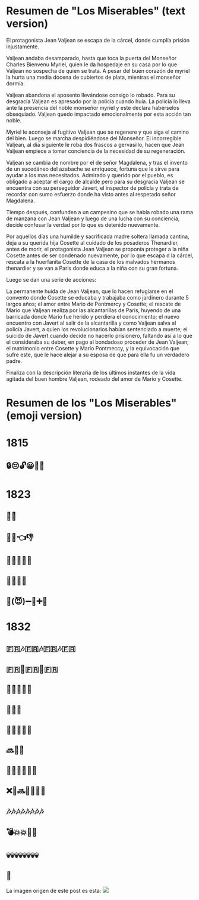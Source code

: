 # Resumen de "Los Miserables" (text version)

El protagonista Jean Valjean se escapa de la cárcel, donde cumplía prisión injustamente.

Valjean andaba desamparado, hasta que toca la puerta del Monseñor Charles Bienvenu Myriel, quien le da hospedaje en su casa por lo que Valjean no sospecha de quien se trata. A pesar del buen corazón de myriel la hurta una media docena de cubiertos de plata, mientras el monseñor dormía.

Valjean abandona el aposento llevándose consigo lo robado. Para su desgracia Valjean es apresado por la policía cuando huía. La policía lo lleva ante la presencia del noble monseñor myriel y este declara habérselos obsequiado. Valjean quedo impactado emocionalmente por esta acción tan noble.

Myriel le aconseja al fugitivo Valjean que se regenere y que siga el camino del bien. Luego se marcha despidiéndose del Monseñor. El incorregible Valjean, al día siguiente le roba dos frascos a gervasillo, hacen que Jean Valjean empiece a tomar conciencia de la necesidad de su regeneración.

Valjean se cambia de nombre por el de señor Magdalena, y tras el invento de un sucedáneo del azabache se enriquece, fortuna que le sirve para ayudar a los mas necesitados.
Admirado y querido por el pueblo, es obligado a aceptar el cargo de alcalde pero para su desgracia Valjean se encuentra con su perseguidor Javert, el inspector de policía y trata de recordar con sumo esfuerzo donde ha visto antes al respetado señor Magdalena.

Tiempo después, confunden a un campesino que se había robado una rama de manzana con Jean Valjean y luego de una lucha con su conciencia, decide confesar la verdad por lo que es detenido nuevamente.

Por aquellos días una humilde y sacrificada madre soltera llamada cantina, deja a su querida hija Cosette al cuidado de los posaderos Thenardier, antes de morir, el protagonista Jean Valjean se proponía proteger a la niña Cosette antes de ser condenado nuevamente, por lo que escapa d la cárcel, rescata a la huerfanita Cosette de la casa de los malvados hermanos thenardier y se van a Paris donde educa a la niña con su gran fortuna.

Luego se dan una serie de acciones:

La permanente huida de Jean Valjean, que lo hacen refugiarse en el convento donde Cosette se educaba y trabajaba como jardinero durante 5 largos años; el amor entre Mario de Pontmercy y Cosette; el rescate de Mario que Valjean realiza por las alcantarillas de Paris, huyendo de una barricada donde Mario fue herido y perdiera el conocimiento; el nuevo encuentro con Javert al salir de la alcantarilla y como Valjean salva al policía Javert, a quien los revolucionarios habían sentenciado a muerte; el suicido de Javert cuando decide no hacerlo prisionero, faltando así a lo que el consideraba su deber, en pago al bondadoso proceder de Jean Valjean; el matrimonio entre Cosette y Mario Pontmeccy, y la equivocación que sufre este, que le hace alejar a su esposa de que para ella fu un verdadero padre.

Finaliza con la descripción literaria de los últimos instantes de la vida agitada del buen hombre Valjean, rodeado del amor de Mario y Cosette. 


# Resumen de los "Los Miserables" (emoji version)

# 1815  
## :lock::pensive::unlock::grinning::runner::dash:
# 1823  
## :tophat::necktie:  
## :tipping_hand_woman::point_left::thumbsdown:  
## :tipping_hand_woman::lips::lipstick::dress:  
## :tipping_hand_woman::musical_note::skull:  
## :couple:(:smiling_imp:):heavy_minus_sign::girl::heavy_plus_sign::man:  
# 1832  
## :fr::notes::fr::notes::fr::notes::fr:  
## :fr::gun::fr::knife::fr:  
## :boy::eyes::princess::soon::heart_eyes:  
## :couple::musical_note::couple_with_heart:  
## :woman::thought_balloon::boy::x::woman:
## :soon::gun::knife:
## :woman::gun::boy::notes::woman::skull:
## :x::gun::soon::blond_haired_person::gun::angel::skull:
## :notes::notes::notes::notes::notes::notes::notes::notes:
## :bomb::collision::collision::knife::knife:
## :skull::skull::skull::skull::skull::skull::skull::skull:
## :police_officer:  


La imagen origen de este post es esta:
![](https://cpb-ap-se2.wpmucdn.com/mediafactory.org.au/dist/a/37/files/2015/05/emoji-classic-les-miserables-1tebqcr-335x1024-16uac3a.jpg)

